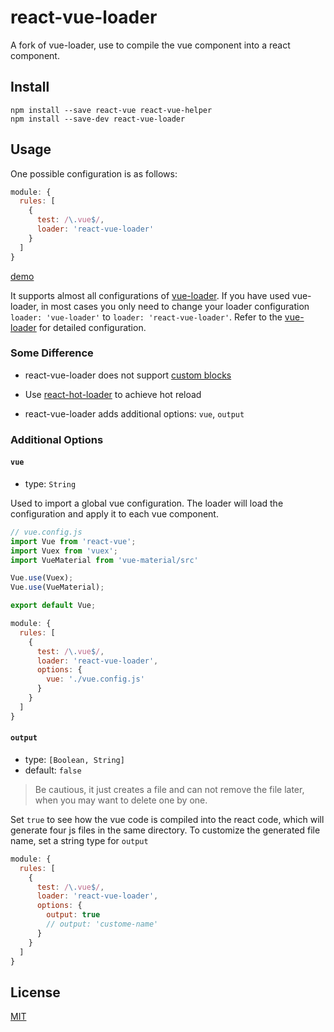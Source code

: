 # react-vue-loader 

A fork of vue-loader, use to compile the vue component into a react component.

## Install
```
npm install --save react-vue react-vue-helper
npm install --save-dev react-vue-loader
```

## Usage
One possible configuration is as follows:
```javascript
module: {
  rules: [
    {
      test: /\.vue$/,
      loader: 'react-vue-loader'
    }
  ]
}
```
[demo](https://github.com/SmallComfort/react-vue-demo)

It supports almost all configurations of [vue-loader](https://vue-loader.vuejs.org). If you have used vue-loader, in most cases you only need to change your loader configuration ```loader: 'vue-loader'``` to ```loader: 'react-vue-loader'```. Refer to the [vue-loader](https://vue-loader.vuejs.org) for detailed configuration.

### Some Difference

* react-vue-loader does not support [custom blocks](https://vue-loader.vuejs.org/en/configurations/custom-blocks.html)

* Use [react-hot-loader](https://github.com/gaearon/react-hot-loader) to achieve hot reload

* react-vue-loader adds additional options: ```vue```, ```output```


### Additional Options

#### ```vue```
* type: ```String```

Used to import a global vue configuration. The loader will load the configuration and apply it to each vue component.

```javascript
// vue.config.js
import Vue from 'react-vue';
import Vuex from 'vuex';
import VueMaterial from 'vue-material/src'

Vue.use(Vuex);
Vue.use(VueMaterial);

export default Vue;
```

```javascript
module: {
  rules: [
    {
      test: /\.vue$/,
      loader: 'react-vue-loader',
      options: {
        vue: './vue.config.js'
      }
    }
  ]
}
```

#### ```output```
* type: ```[Boolean, String]```
* default: ```false```

> Be cautious, it just creates a file and can not remove the file later, when you may want to delete one by one.

Set ```true``` to see how the vue code is compiled into the react code, which will generate four js files in the same directory. To customize the generated file name, set a string type for ```output```

```javascript
module: {
  rules: [
    {
      test: /\.vue$/,
      loader: 'react-vue-loader',
      options: {
        output: true
        // output: 'custome-name'
      }
    }
  ]
}
```


## License

[MIT](http://opensource.org/licenses/MIT)
